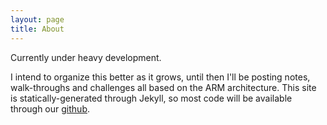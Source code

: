 ```yaml
---
layout: page
title: About
---
```


<p class="message">Currently under heavy development.</p>

I intend to organize this better as it grows, until then I'll be posting notes, walk-throughs and challenges all based on the ARM architecture. This site is statically-generated through Jekyll, so most code will be available through our [github](https://www.github.com/armninja/).